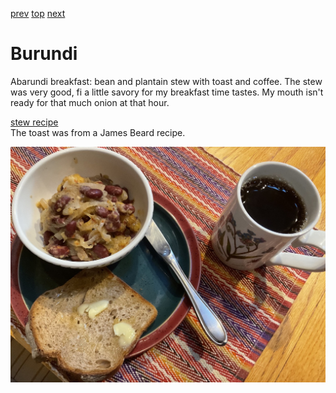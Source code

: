[prev](burkina_faso.md)
[top](../index.md)
[next](../c/cabo_verde.md)
# Burundi

Abarundi breakfast: bean and plantain stew with toast and coffee. The
stew was very good, fi a little savory for my breakfast time
tastes. My mouth isn't ready for that much onion at that hour.

[stew recipe](https://rhubarbfool.co.uk/?s=Burundi)<br>
The toast was from a James Beard recipe.

![Abarundi breakfast](images/burundi.jpeg)